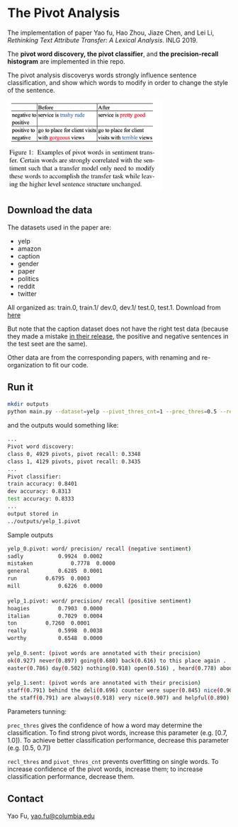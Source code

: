 # The Pivot Analysis

The implementation of paper Yao fu, Hao Zhou, Jiaze Chen, and Lei Li, _Rethinking Text Attribute Transfer: A Lexical Analysis_. INLG 2019. 

The **pivot word discovery, the pivot classifier**, and **the precision-recall histogram** are implemented in thie repo. 

The pivot analysis discoverys words strongly influence sentence classification, and show which words to modify in order to change the style of the sentence. 

<img src="data/example.png" alt="example"
	title="Example" width="350"  />

## Download the data 
The datasets used in the paper are:
* yelp 
* amazon 
* caption 
* gender 
* paper 
* politics 
* reddit 
* twitter

All organized as: train.0, train.1/ dev.0, dev.1/ test.0, test.1. Download from [here](https://drive.google.com/open?id=1ZtDIfHKc_GhNElRwHdDvk7tiCkv5_wJa)

But note that the caption dataset does not have the right test data (because they made a mistake [in their release](https://github.com/lijuncen/Sentiment-and-Style-Transfer), the positive and negative sentences in the test seet are the same). 

Other data are from the corresponding papers, with renaming and re-organization to fit our code. 

## Run it 

```bash
mkdir outputs
python main.py --dataset=yelp --pivot_thres_cnt=1 --prec_thres=0.5 --recl_thres=0.0
```

and the outputs would something like:

```bash
...
Pivot word discovery:
class 0, 4929 pivots, pivot recall: 0.3348
class 1, 4129 pivots, pivot recall: 0.3435
...
Pivot classifier:
train accuracy: 0.8401
dev accuracy: 0.8313
test accuracy: 0.8333
...
output stored in
../outputs/yelp_1.pivot
```

Sample outputs 
```bash
yelp_0.pivot: word/ precision/ recall (negative sentiment)
sadly			0.9924	0.0002
mistaken			0.7778	0.0000
general			0.6285	0.0001
run			0.6795	0.0003
mill			0.6226	0.0000

yelp_1.pivot: word/ precision/ recall (positive sentiment)
hoagies			0.7903	0.0000
italian			0.7029	0.0004
ton			0.7260	0.0001
really			0.5998	0.0038
worthy			0.6548	0.0000

yelp_0.sent: (pivot words are annotated with their precision)
ok(0.927) never(0.897) going(0.680) back(0.616) to this place again .
easter(0.786) day(0.502) nothing(0.918) open(0.516) , heard(0.778) about this place figured(0.781) it would ok(0.927) .

yelp_1.sent: (pivot words are annotated with their precision)
staff(0.791) behind the deli(0.696) counter were super(0.845) nice(0.907) and efficient(0.943) !
the staff(0.791) are always(0.918) very nice(0.907) and helpful(0.890) .
```

Parameters tunning:

`prec_thres` gives the confidence of how a word may determine the classification. To find strong pivot words, increase this parameter (e.g. [0.7, 1.0]). To achieve better classification performance, decrease this parameter (e.g. [0.5, 0.7])

`recl_thres` and `pivot_thres_cnt` prevents overfitting on single words. To increase confidence of the pivot words, increase them; to increase classification performance, decrease them.  


## Contact 
Yao Fu, yao.fu@columbia.edu